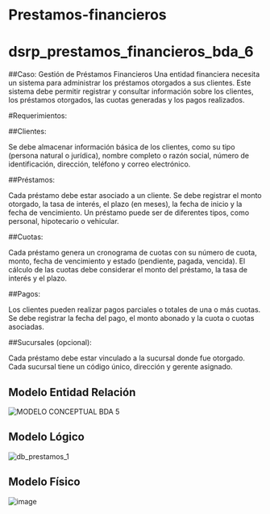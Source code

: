 # Prestamos-financieros
# dsrp_prestamos_financieros_bda_6

##Caso: Gestión de Préstamos Financieros
Una entidad financiera necesita un sistema para administrar los préstamos otorgados a sus clientes. Este sistema debe permitir registrar y consultar información sobre los clientes, los préstamos otorgados, las cuotas generadas y los pagos realizados.

#Requerimientos:

##Clientes:

Se debe almacenar información básica de los clientes, como su tipo (persona natural o jurídica), nombre completo o razón social, número de identificación, dirección, teléfono y correo electrónico.

##Préstamos:

Cada préstamo debe estar asociado a un cliente.
Se debe registrar el monto otorgado, la tasa de interés, el plazo (en meses), la fecha de inicio y la fecha de vencimiento.
Un préstamo puede ser de diferentes tipos, como personal, hipotecario o vehicular.

##Cuotas:

Cada préstamo genera un cronograma de cuotas con su número de cuota, monto, fecha de vencimiento y estado (pendiente, pagada, vencida).
El cálculo de las cuotas debe considerar el monto del préstamo, la tasa de interés y el plazo.

##Pagos:

Los clientes pueden realizar pagos parciales o totales de una o más cuotas.
Se debe registrar la fecha del pago, el monto abonado y la cuota o cuotas asociadas.

##Sucursales (opcional):

Cada préstamo debe estar vinculado a la sucursal donde fue otorgado.
Cada sucursal tiene un código único, dirección y gerente asignado.

## Modelo Entidad Relación
![MODELO CONCEPTUAL BDA 5](https://github.com/user-attachments/assets/f4d51269-3d2b-49ee-8a93-589c62586ce3)

## Modelo Lógico
![db_prestamos_1](https://github.com/user-attachments/assets/83cbf55b-68e0-4f77-8a58-3403127ce334)
## Modelo Físico
![image](https://github.com/user-attachments/assets/46c7f5a1-f06e-43bf-acbb-ae3c8308d636)

